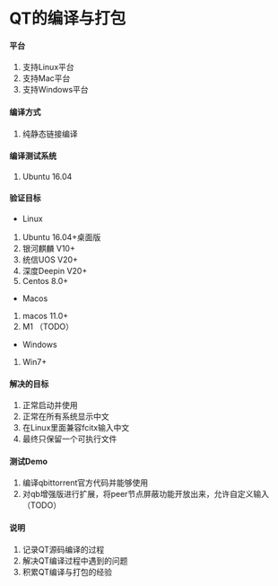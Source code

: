 # QT的编译与打包

#### 平台
1. 支持Linux平台
2. 支持Mac平台
3. 支持Windows平台

#### 编译方式
1. 纯静态链接编译

#### 编译测试系统
1. Ubuntu 16.04

#### 验证目标

* Linux
1. Ubuntu 16.04+桌面版
2. 银河麒麟 V10+
3. 统信UOS V20+
4. 深度Deepin V20+
5. Centos 8.0+

* Macos
1. macos 11.0+
2. M1 （TODO）

* Windows
1. Win7+

#### 解决的目标
1. 正常启动并使用
2. 正常在所有系统显示中文
3. 在Linux里面兼容fcitx输入中文
4. 最终只保留一个可执行文件

#### 测试Demo
1. 编译qbittorrent官方代码并能够使用
2. 对qb增强版进行扩展，将peer节点屏蔽功能开放出来，允许自定义输入（TODO）

#### 说明
1. 记录QT源码编译的过程
2. 解决QT编译过程中遇到的问题
3. 积累QT编译与打包的经验
